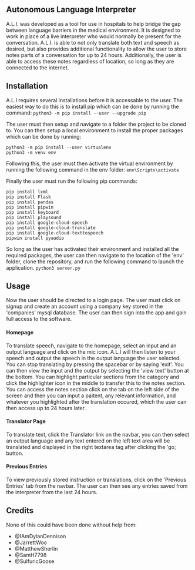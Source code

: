 ## Autonomous Language Interpreter
A.L.I. was developed as a tool for use in hospitals to help bridge the gap between language barriers in the medical environment. It is designed to work in place of a live interpreter who would normally be present for the conversation. A.L.I. is able to not only translate both text and speech as desired, but also provides additional functionality to allow the user to store notes parts of a conversation for up to 24 hours. Additionally, the user is able to access these notes regardless of location, so long as they are connected to the internet.

## Installation
A.L.I requires several installations before it is accessable to the user. The easiest way to do this is to install pip which can be done by running the command:
```python3 -m pip install --user --upgrade pip```

The user must then setup and navigate to a folder the project to be cloned to. You can then setup a local environment to install the proper packages which can be done by running:
```
python3 -m pip install --user virtualenv
python3 -m venv env
```
Following this, the user must then activate the virtual environment by running the following command in the env folder:
```env\Scripts\activate```

Finally the user must run the following pip commands:
```
pip install lxml
pip install Flask
pip install pandas
pip install pipwin 
pip install keyboard
pip install playsound
pip install google-cloud-speech
pip install google-cloud-translate 
pip install google-cloud-texttospeech
pipwin install pyaudio 
```

So long as the user has activated their environment and installed all the required packages, the user can then navigate to the location of the 'env' folder, clone the repository, and run the following command to launch the application.
```python3 server.py```

## Usage
Now the user should be directed to a login page. The user must click on signup and create an account using a company key stored in the 'companies' mysql database. The user can then sign into the app and gain full access to the software.

#### Homepage
To translate speech, navigate to the homepage, select an input and an output language and click on the mic icon. A.L.I will then listen to your speech and output the speech in the output language the user selected. You can stop translating by pressing the spacebar or by saying 'exit'. You can then view the input and the output by selecting the 'view text' button at the bottom. You can highlight particular sections from the category and click the highlighter icon in the middle to transfer this to the notes section. You can access the notes section click on the tab on the left side of the screen and then you can input a paitent, any relevant information, and whatever you highlighted after the translation occured, which the user can then access up to 24 hours later.

#### Translator Page
To translate text, click the Translator link on the navbar, you can then select an output language and any text entered on the left text area will be translated and displayed in the right textarea tag after clicking the 'go; button. 

#### Previous Entries
To view previously stored instruction or translations, click on the 'Previous Entries' tab from the navbar. The user can then see any entries saved from the interpreter from the last 24 hours.

## Credits
None of this could have been done without help from:
- @IAmDylanDennison
- @JarrettWoo
- @MatthewSherlin
- @SamH7798
- @SulfuricGoose

